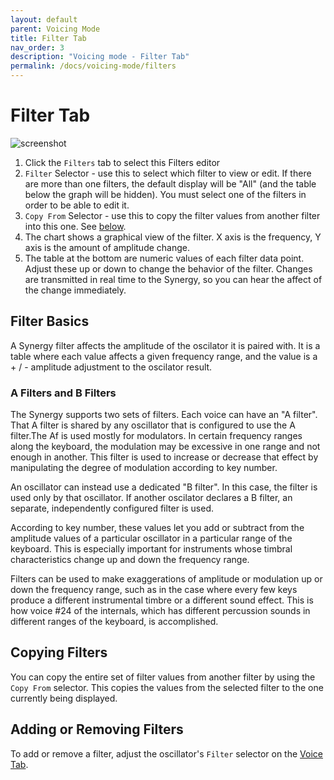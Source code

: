 ```yaml
---
layout: default
parent: Voicing Mode
title: Filter Tab
nav_order: 3
description: "Voicing mode - Filter Tab"
permalink: /docs/voicing-mode/filters
---
```


# Filter Tab

![screenshot](/synergize/docs/screenshots/viewVCE_filters_annotated.png)

1. Click the `Filters` tab to select this Filters editor
2. `Filter` Selector - use this to select which filter to view or
   edit.  If there are more than one filters, the default display will
   be "All" (and the table below the graph will be hidden). You must
   select one of the filters in order to be able to edit it.
3. `Copy From` Selector - use this to copy the filter values from
another filter into this one. See [below](#copying-filters).
4. The chart shows a graphical view of the filter.  X axis is the frequency, Y axis
   is the amount of amplitude change.
5. The table at the bottom are numeric values of each filter data point. Adjust these up or
   down to change the behavior of the filter.  Changes are transmitted in real time to
   the Synergy, so you can hear the affect of the change immediately.

## Filter Basics

A Synergy filter affects the amplitude of the oscilator it is paired
with. It is a table where each value affects a given frequency range,
and the value is a + / - amplitude adjustment to the oscilator result.

### A Filters and B Filters

The Synergy supports two sets of filters.   Each voice can have an "A
filter".  That A filter is shared by any oscillator that is configured
to use the A filter.The Af is used mostly for modulators. In
certain frequency ranges along the keyboard, the modulation
may be excessive in one range and not enough in another. This
filter is used to increase or decrease that effect by manipulating
the degree of modulation according to key number.

An oscillator can instead use a dedicated "B filter".  In this case,
the filter is used only by that oscillator.  If another oscilator
declares a B filter, an separate, independently configured filter is
used.

According to key number, these values let you add or subtract from the
amplitude values of a particular oscillator in a particular range of
the keyboard.  This is especially important for instruments whose
timbral characteristics change up and down the frequency range.

Filters can be used to make exaggerations of amplitude or modulation
up or down the frequency range, such as in the case where every
few keys produce a different instrumental timbre or a different
sound effect. This is how voice #24 of the internals, which has
different percussion sounds in different ranges of the keyboard,
is accomplished.

## Copying Filters

You can copy the entire set of filter values from another filter by
using the `Copy From` selector.  This copies the values from the
selected filter to the one currently being displayed.

## Adding or Removing Filters

To add or remove a filter, adjust the oscillator's `Filter` selector 
on the [Voice Tab](voicing-voice.md#adjust-filters).

